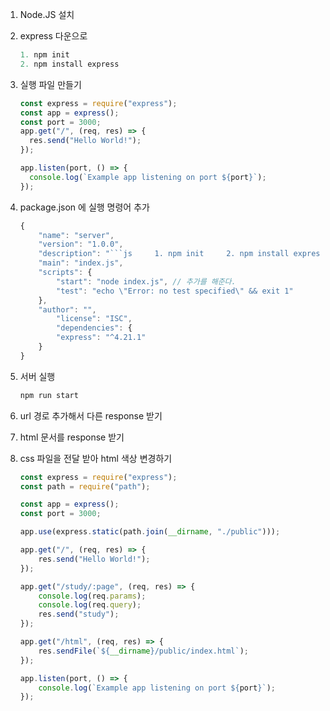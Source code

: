 1. Node.JS 설치

2. express 다운으로
    ```js
    1. npm init
    2. npm install express
    ```

3. 실행 파일 만들기
    ```js
    const express = require("express");
    const app = express();
    const port = 3000;
    app.get("/", (req, res) => {
      res.send("Hello World!");
    });
    
    app.listen(port, () => {
      console.log(`Example app listening on port ${port}`);
    });
    ```

4. package.json 에 실행 명령어 추가
    ```js
    {
        "name": "server",
        "version": "1.0.0",
        "description": "```js     1. npm init     2. npm install express --save ```",
        "main": "index.js",
        "scripts": {
            "start": "node index.js", // 추가를 해준다.
            "test": "echo \"Error: no test specified\" && exit 1"
        },
        "author": "",
            "license": "ISC",
            "dependencies": {
            "express": "^4.21.1"
        }
    }
    ```

5. 서버 실행
    ```js
    npm run start
    ```
   
6. url 경로 추가해서 다른 response 받기
7. html 문서를 response 받기
8. css 파일을 전달 받아 html 색상 변경하기
    ```js
    const express = require("express");
    const path = require("path");
    
    const app = express();
    const port = 3000;
    
    app.use(express.static(path.join(__dirname, "./public")));
    
    app.get("/", (req, res) => {
        res.send("Hello World!");
    });
    
    app.get("/study/:page", (req, res) => {
        console.log(req.params);
        console.log(req.query);
        res.send("study");
    });
    
    app.get("/html", (req, res) => {
        res.sendFile(`${__dirname}/public/index.html`);
    });
    
    app.listen(port, () => {
        console.log(`Example app listening on port ${port}`);
    });
    ```
